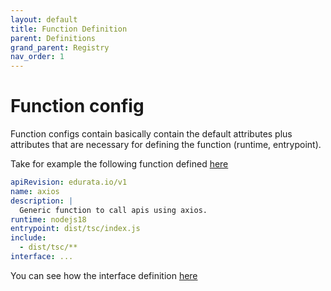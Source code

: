 ```yaml
---
layout: default
title: Function Definition
parent: Definitions
grand_parent: Registry
nav_order: 1
---
```


# Function config

Function configs contain basically contain the default attributes plus attributes that are necessary for defining the function (runtime, entrypoint).

Take for example the following function defined [here](https://github.com/Edurata/edurata-functions/tree/b6284c0f34f51062591d18c5ba1bfb19f72f8906/crud/axios)

```yaml
apiRevision: edurata.io/v1
name: axios
description: |
  Generic function to call apis using axios.
runtime: nodejs18
entrypoint: dist/tsc/index.js
include:
  - dist/tsc/**
interface: ...
```

You can see how the interface definition [here](./interface.md)
